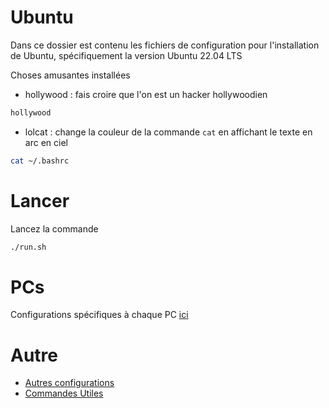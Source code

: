 # Ubuntu
Dans ce dossier est contenu les fichiers de configuration pour l'installation de Ubuntu, spécifiquement la version Ubuntu 22.04 LTS

Choses amusantes installées
- hollywood : fais croire que l'on est un hacker hollywoodien
```sh
hollywood
```	
- lolcat : change la couleur de la commande `cat` en affichant le texte en arc en ciel
```sh
cat ~/.bashrc 
``` 

# Lancer  
Lancez la commande 
```sh 
./run.sh 
```

# PCs
Configurations spécifiques à chaque PC [ici](PCs/Readme.md)

# Autre
- [Autres configurations](autre/Readme.md)
- [Commandes Utiles](CommandesUtiles.md)